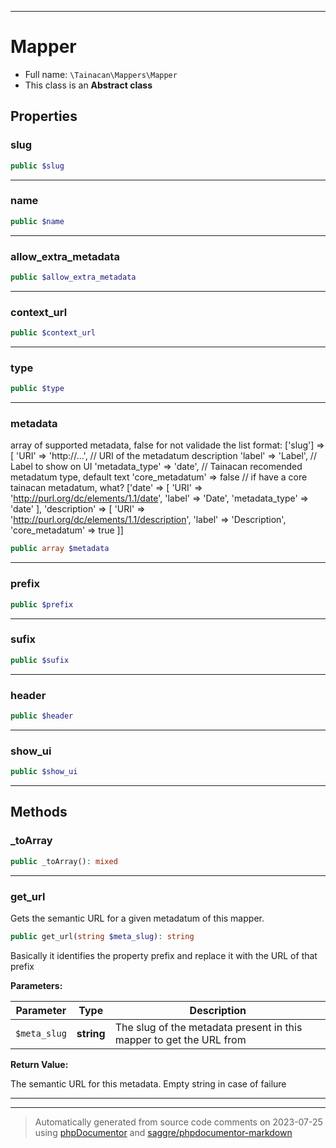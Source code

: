 ***

# Mapper





* Full name: `\Tainacan\Mappers\Mapper`
* This class is an **Abstract class**



## Properties


### slug



```php
public $slug
```






***

### name



```php
public $name
```






***

### allow_extra_metadata



```php
public $allow_extra_metadata
```






***

### context_url



```php
public $context_url
```






***

### type



```php
public $type
```






***

### metadata

array of supported metadata, false for not validade the list format:
['slug'] => [
    'URI' => 'http://...',          // URI of the metadatum description
    'label' => 'Label',             // Label to show on UI
    'metadata_type' => 'date',         // Tainacan recomended metadatum type, default text
    'core_metadatum' => false   // if have a core tainacan metadatum, what?
['date' => [
    	'URI' => 'http://purl.org/dc/elements/1.1/date',
 	'label' => 'Date',
     'metadata_type' => 'date'
 ],
 'description' => [
 	'URI' => 'http://purl.org/dc/elements/1.1/description',
 	'label' => 'Description',
     'core_metadatum' => true
 ]]

```php
public array $metadata
```






***

### prefix



```php
public $prefix
```






***

### sufix



```php
public $sufix
```






***

### header



```php
public $header
```






***

### show_ui



```php
public $show_ui
```






***

## Methods


### _toArray



```php
public _toArray(): mixed
```











***

### get_url

Gets the semantic URL for a given metadatum of this mapper.

```php
public get_url(string $meta_slug): string
```

Basically it identifies the property prefix and replace it with the URL of that prefix






**Parameters:**

| Parameter | Type | Description |
|-----------|------|-------------|
| `$meta_slug` | **string** | The slug of the metadata present in this mapper to get the URL from |


**Return Value:**

The semantic URL for this metadata. Empty string in case of failure



***


***
> Automatically generated from source code comments on 2023-07-25 using [phpDocumentor](http://www.phpdoc.org/) and [saggre/phpdocumentor-markdown](https://github.com/Saggre/phpDocumentor-markdown)
